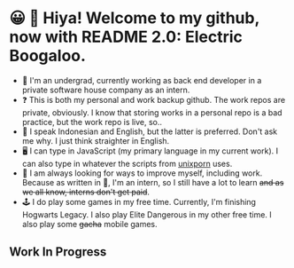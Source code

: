 # :grinning: :wave: Hiya! Welcome to my github, now with README 2.0: Electric Boogaloo.
- :orange_book: I'm an undergrad, currently working as back end developer in a private software house company as an intern.
- :question: This is both my personal and work backup github. The work repos are private, obviously. I know that storing works in a personal repo is a bad practice, but the work repo is live, so..
- :microphone: I speak Indonesian and English, but the latter is preferred. Don't ask me why. I just think straighter in English.
- :desktop_computer: I can type in JavaScript (my primary language in my current work). I can also type in whatever the scripts from [unixporn](https://reddit.com/r/unixporn) uses.
- :seedling: I am always looking for ways to improve myself, including work. Because as written in :orange_book:, I'm an intern, so I still have a lot to learn ~~and as we all know, interns don't get paid~~.
- :joystick: I do play some games in my free time. Currently, I'm finishing Hogwarts Legacy. I also play Elite Dangerous in my other free time. I also play some ~~gacha~~ mobile games.

## Work In Progress
